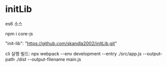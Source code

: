 # initLib

es6 소스

npm i core-js

"init-lib": "https://github.com/skandla2002/initLib.git"

cli 실행 빌드:
npx webpack --env development --entry ./src/app.js --output-path ./dist --output-filename main.js
